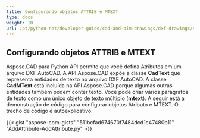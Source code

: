 ```yaml
---
title: Configurando objetos ATTRIB e MTEXT
type: docs
weight: 10
url: /pt/python-net/developer-guide/cad-and-bim-drawings/dxf-drawings/setting-attrib-and-mtext-objects/
---
```


## **Configurando objetos ATTRIB e MTEXT**
Aspose.CAD para Python API permite que você defina Atributos em um arquivo DXF AutoCAD. A API Aspose.CAD expõe a classe **CadText** que representa entidades de texto no arquivo DXF AutoCAD. A classe **CadMText** está incluída na API Aspose.CAD porque algumas outras entidades também podem conter texto. Você pode criar vários parágrafos de texto como um único objeto de texto múltiplo (**mtext**). A seguir está a demonstração de código para configurar objetos Atributo e MTEXT. O trecho de código é autoexplicativo.

{{< gist "aspose-com-gists" "511bcfad674670f7484dcd1c47480b11" "AddAttribute-AddAttribute.py" >}}
